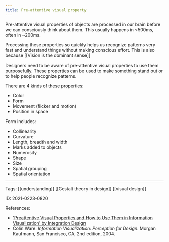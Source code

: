 ```yaml
---
title: Pre-attentive visual property
---
```


Pre-attentive visual properties of objects are processed in our brain before we can consciously think about them. This usually happens in <500ms, often in ~200ms.

Processing these properties so quickly helps us recognize patterns very fast and understand things without making conscious effort. This is also because [[Vision is the dominant sense]]

Designers need to be aware of pre-attentive visual properties to use them purposefully. These properties can be used to make something stand out or to help people recognize patterns.

There are 4 kinds of these properties:
- Color
- Form
- Movement (flicker and motion)
- Position in space 

Form includes:
-  Collinearity
-   Curvature
-   Length, breadth and width
-   Marks added to objects
-   Numerosity
-   Shape
-   Size
-   Spatial grouping
-   Spatial orientation

---

Tags: [[understanding]] [[Gestalt theory in design]] [[visual design]]

ID: 2021-0223-0820

References:
- ['Preattentive Visual Properties and How to Use Them in Information Visualization' by Integration Design](https://www.interaction-design.org/literature/article/preattentive-visual-properties-and-how-to-use-them-in-information-visualization)
- Colin Ware. _Information Visualization: Perception for Design_. Morgan Kaufmann, San Francisco, CA, 2nd edition, 2004.